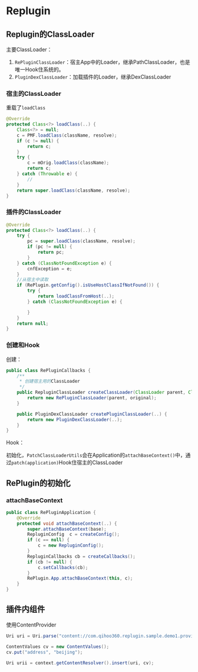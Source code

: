 # Replugin

## Replugin的ClassLoader

主要ClassLoader：

1. `RePluginClassLoader`：宿主App中的Loader，继承PathClassLoader，也是唯一Hook住系统的。
2. `PluginDexClassLoader`：加载插件的Loader，继承DexClassLoader

### 宿主的ClassLoader

重载了`loadClass`

```java
@Override
protected Class<?> loadClass(..) {
    Class<?> = null;
    c = PMF.loadClass(className, resolve);
    if (c != null) {
        return c;
    }
    try {
        c = mOrig.loadClass(className);
        return c;
    } catch (Throwable e) {
        //
    }
    return super.loadClass(className, resolve);
}

```

### 插件的ClassLoader

```java
@Override
protected Class<?> loadClass(..) {
    try {
        pc = super.loadClass(className, resolve);
        if (pc != null) {
            return pc;
        }
    } catch (ClassNotFoundException e) {
        cnfException = e;
    }
    //从宿主中读取
    if (RePlugin.getConfig().isUseHostClassIfNotFound()) {
        try {
            return loadClassFromHost(..);
        } catch (ClassNotFoundException e) {

        }
    }
    return null;
}
```

### 创建和Hook

创建：

```java
public class RePluginCallbacks {
    /**
     * 创建宿主用的ClassLoader
     */
    public RepluginClassLoader createClassLoader(ClassLoader parent, ClassLoader original) {
        return new RePluginClassLoader(parent, original);
    }

    public PluginDexClassLoader createPluginClassLoader(..) {
        return new PluginDexClassLoader(..);
    }
}
```

Hook：

初始化，`PatchClassLoaderUtils`会在Application的`attachBaseContext()`中，通过`patch(application)`Hook住宿主的ClassLoader

## RePlugin的初始化

### attachBaseContext

```java
public class RePluginApplication {
    @Override
    protected void attachBaseContext(..) {
        super.attachBaseContext(base);
        RepluginConfig  c = createConfig();
        if (c == null) {
            c = new RepluginConfig();
        }
        RepluginCallbacks cb = createCallbacks();
        if (cb != null) {
            c.setCallbacks(cb);
        }
        RePlugin.App.attachBaseContext(this, c);
    }
}
```

## 插件内组件

使用ContentProvider

```java
Uri uri = Uri.parse("content://com.qihoo360.replugin.sample.demo1.provider2/test");

ContentValues cv = new ContentValues();
cv.put("address", "beijing");

Uri urii = context.getContentResolver().insert(uri, cv);
```
